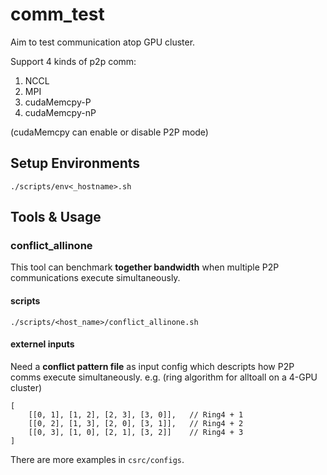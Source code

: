 # comm_test
Aim to test communication atop GPU cluster.

Support 4 kinds of p2p comm:
1. NCCL 
2. MPI 
3. cudaMemcpy-P 
4. cudaMemcpy-nP

(cudaMemcpy can enable or disable P2P mode)

## Setup Environments

```shell
./scripts/env<_hostname>.sh
```

## Tools & Usage

### conflict_allinone

This tool can benchmark **together bandwidth** when multiple P2P communications execute simultaneously.

#### scripts
```shell
./scripts/<host_name>/conflict_allinone.sh
```

#### externel inputs
Need a **conflict pattern file** as input config which descripts how P2P comms execute simultaneously.
e.g. (ring algorithm for alltoall on a 4-GPU cluster)
```
[
    [[0, 1], [1, 2], [2, 3], [3, 0]],   // Ring4 + 1
    [[0, 2], [1, 3], [2, 0], [3, 1]],   // Ring4 + 2
    [[0, 3], [1, 0], [2, 1], [3, 2]]    // Ring4 + 3
]
```
There are more examples in `csrc/configs`.
